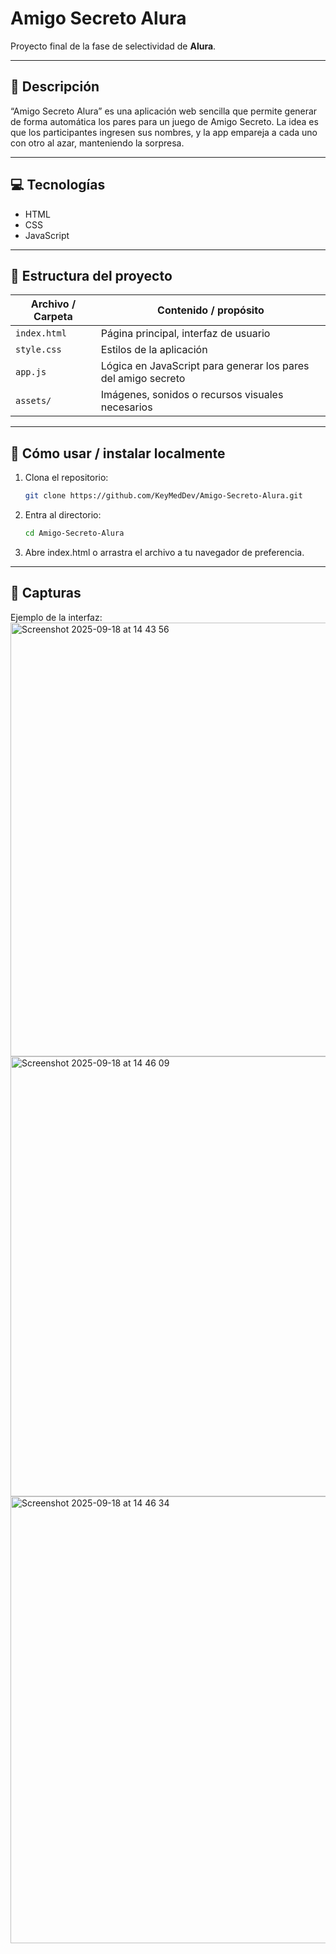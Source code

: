 # Amigo Secreto Alura

Proyecto final de la fase de selectividad de **Alura**.

---

## 📝 Descripción

“Amigo Secreto Alura” es una aplicación web sencilla que permite generar de forma automática los pares para un juego de Amigo Secreto. La idea es que los participantes ingresen sus nombres, y la app empareja a cada uno con otro al azar, manteniendo la sorpresa.

---

## 💻 Tecnologías

- HTML  
- CSS  
- JavaScript  

---

## 📁 Estructura del proyecto

| Archivo / Carpeta | Contenido / propósito |
|---|---|
| `index.html` | Página principal, interfaz de usuario |
| `style.css` | Estilos de la aplicación |
| `app.js` | Lógica en JavaScript para generar los pares del amigo secreto |
| `assets/` | Imágenes, sonidos o recursos visuales necesarios |

---

## 🚀 Cómo usar / instalar localmente

1. Clona el repositorio:
   ```bash
   git clone https://github.com/KeyMedDev/Amigo-Secreto-Alura.git
2. Entra al directorio:
    ```bash
    cd Amigo-Secreto-Alura
3. Abre index.html o arrastra el archivo a tu navegador de preferencia.

---

## 📸 Capturas

Ejemplo de la interfaz:
<img width="1000" height="694" alt="Screenshot 2025-09-18 at 14 43 56" src="https://github.com/user-attachments/assets/3590b1b0-6a34-4538-b28b-37506c910266" />
<img width="965" height="704" alt="Screenshot 2025-09-18 at 14 46 09" src="https://github.com/user-attachments/assets/a38d1d6d-4cfe-4ee3-a8fb-8807d9b0270e" />
<img width="1028" height="715" alt="Screenshot 2025-09-18 at 14 46 34" src="https://github.com/user-attachments/assets/69b61aa5-8317-4d4b-9697-299ec16a8623" />

